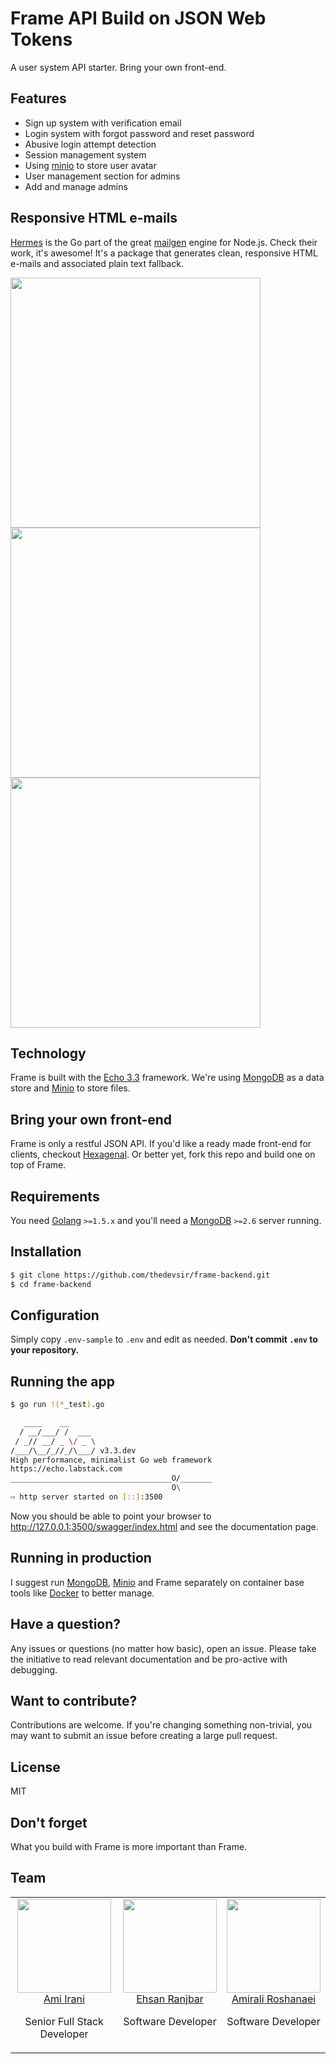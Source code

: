 # Frame API Build on JSON Web Tokens

A user system API starter. Bring your own front-end.


## Features

 - Sign up system with verification email
 - Login system with forgot password and reset password
 - Abusive login attempt detection
 - Session management system
 - Using [minio](https://minio.io/) to store user avatar
 - User management section for admins
 - Add and manage admins

## Responsive HTML e-mails

[Hermes](https://github.com/matcornic/hermes)  is the Go part of the great [mailgen](https://github.com/eladnava/mailgen) engine for Node.js. Check their work, it's awesome! It's a package that generates clean, responsive HTML e-mails and associated plain text fallback.

<img src="https://raw.githubusercontent.com/matcornic/hermes/master/screens/default/welcome.png" height="400" /> <img src="https://raw.githubusercontent.com/matcornic/hermes/master/screens/default/reset.png" height="400" /> <img src="https://raw.githubusercontent.com/matcornic/hermes/master/screens/default/receipt.png" height="400" />


## Technology

Frame is built with the [Echo 3.3](https://echo.labstack.com/) framework. We're
using [MongoDB](http://www.mongodb.org/) as a data store and [Minio](https://minio.io/) to store files.

## Bring your own front-end

Frame is only a restful JSON API. If you'd like a ready made front-end for clients,
checkout [Hexagenal](https://github.com/thedevsir/hexagonal). Or better yet, fork
this repo and build one on top of Frame.

## Requirements

You need [Golang](https://golang.org/) `>=1.5.x` and you'll need a
[MongoDB](http://www.mongodb.org/downloads) `>=2.6` server running.

## Installation

```bash
$ git clone https://github.com/thedevsir/frame-backend.git
$ cd frame-backend
```

## Configuration


Simply copy `.env-sample` to `.env` and edit as needed. __Don't commit `.env`
to your repository.__

## Running the app

```bash
$ go run !(*_test).go

   ____    __
  / __/___/ /  ___
 / _// __/ _ \/ _ \
/___/\__/_//_/\___/ v3.3.dev
High performance, minimalist Go web framework
https://echo.labstack.com
____________________________________O/_______
                                    O\
⇨ http server started on [::]:3500
```

Now you should be able to point your browser to http://127.0.0.1:3500/swagger/index.html and
see the documentation page.

## Running in production

I suggest run [MongoDB](http://www.mongodb.org/downloads), [Minio](http://minio.io) and Frame separately on container base tools like [Docker](http://docker.com) to better manage.

## Have a question?

Any issues or questions (no matter how basic), open an issue. Please take the
initiative to read relevant documentation and be pro-active with debugging.


## Want to contribute?

Contributions are welcome. If you're changing something non-trivial, you may
want to submit an issue before creating a large pull request.



## License

MIT


## Don't forget

What you build with Frame is more important than Frame. 

## Team

<table border="0">
  <tbody>
    <tr>
      <td align="center" valign="top">
        <img width="150" height="150" src="https://github.com/iraniamir.png?s=150">
        <br>
        <a href="https://github.com/iraniamir">Ami Irani</a>
        <p>Senior Full Stack Developer</p>
      </td>
      <td align="center" valign="top">
        <img width="150" height="150" src="https://github.com/ehsanranjbar.png?s=150">
        <br>
        <a href="https://github.com/ehsanranjbar">Ehsan Ranjbar</a>
        <p>Software Developer</p>
      </td>
      <td align="center" valign="top">
        <img width="150" height="150" src="https://github.com/bitcodr.png?s=150">
        <br>
        <a href="https://github.com/bitcodr">Amirali Roshanaei</a>
        <p>Software Developer</p>
      </td>
     </tr>
  </tbody>
</table>
